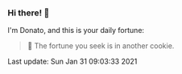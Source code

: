 ### Hi there! 👋 

I'm Donato, and this is your daily fortune:

> 🥠 The fortune you seek is in another cookie.

Last update: Sun Jan 31 09:03:33 2021